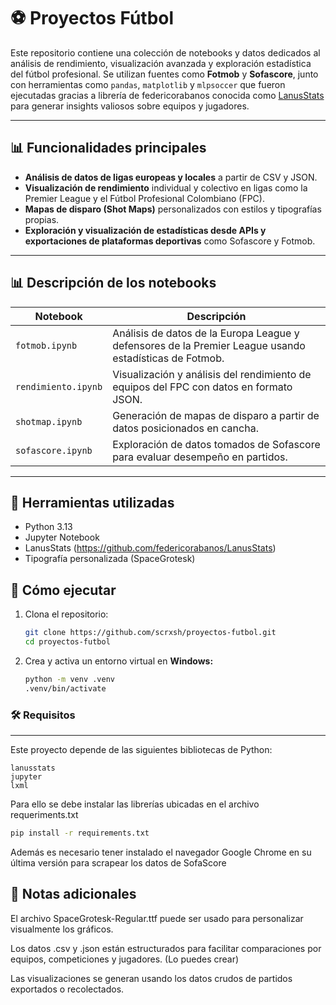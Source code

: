 # ⚽ Proyectos Fútbol

Este repositorio contiene una colección de notebooks y datos dedicados al análisis de rendimiento, visualización avanzada y exploración estadística del fútbol profesional. Se utilizan fuentes como **Fotmob** y **Sofascore**, junto con herramientas como `pandas`, `matplotlib` y `mlpsoccer` que fueron ejecutadas gracias a librería de federicorabanos conocida como [LanusStats](https://github.com/federicorabanos/LanusStats) para generar insights valiosos sobre equipos y jugadores.

---

## 📊 Funcionalidades principales

- **Análisis de datos de ligas europeas y locales** a partir de CSV y JSON.
- **Visualización de rendimiento** individual y colectivo en ligas como la Premier League y el Fútbol Profesional Colombiano (FPC).
- **Mapas de disparo (Shot Maps)** personalizados con estilos y tipografías propias.
- **Exploración y visualización de estadísticas desde APIs y exportaciones de plataformas deportivas** como Sofascore y Fotmob.

---

## 📊 Descripción de los notebooks

| Notebook | Descripción |
|----------|-------------|
| `fotmob.ipynb` | Análisis de datos de la Europa League y defensores de la Premier League usando estadísticas de Fotmob. |
| `rendimiento.ipynb` | Visualización y análisis del rendimiento de equipos del FPC con datos en formato JSON. |
| `shotmap.ipynb` | Generación de mapas de disparo a partir de datos posicionados en cancha. |
| `sofascore.ipynb` | Exploración de datos tomados de Sofascore para evaluar desempeño en partidos. |

---

## 🔧 Herramientas utilizadas

- Python 3.13
- Jupyter Notebook
- LanusStats (https://github.com/federicorabanos/LanusStats)
- Tipografía personalizada (SpaceGrotesk)


## 🚀 Cómo ejecutar

1. Clona el repositorio:

   ```bash
   git clone https://github.com/scrxsh/proyectos-futbol.git
   cd proyectos-futbol
2. Crea y activa un entorno virtual en **Windows:**
	```bash
	python -m venv .venv
	.venv/bin/activate 
### 🛠 Requisitos
---
Este proyecto depende de las siguientes bibliotecas de Python:

    lanusstats
    jupyter
    lxml

Para ello se debe instalar las librerías ubicadas en el archivo requeriments.txt

```bash
pip install -r requirements.txt
```
Además es necesario tener instalado el navegador Google Chrome en su última versión para scrapear los datos de SofaScore

## 📝 Notas adicionales
El archivo SpaceGrotesk-Regular.ttf puede ser usado para personalizar visualmente los gráficos.

Los datos .csv y .json están estructurados para facilitar comparaciones por equipos, competiciones y jugadores. (Lo puedes crear)

Las visualizaciones se generan usando los datos crudos de partidos exportados o recolectados.

